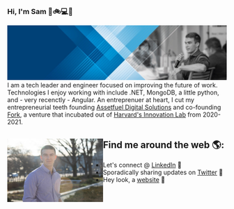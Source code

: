 ### Hi, I'm Sam 👋🚲💻🚀

<img src="https://github.com/samodle/samodle/blob/master/0.jfif" alt="Sam Odle has ideas.">
I am a tech leader and engineer focused on improving the future of work. Technologies I enjoy working with include .NET, MongoDB, a little python, and - very recenctly - Angular. An entreprenuer at heart, I cut my entrepreneurial teeth founding <a href="https://drive.google.com/file/d/0B8_z433BAeuEa2tBMWczZ21DWnc/view?usp=sharing"> Assetfuel Digital Solutions</a> and co-founding <a href="www.forkcareers.com">Fork</a>, a venture that incubated out of <a href="https://innovationlabs.harvard.edu/current-team/forkcareers/">Harvard's Innovation Lab</a> from 2020-2021.


## Find me around the web 🌎: <a href="https://www.linkedin.com/in/samodle/"><img align="left" width="220" height="146" src="https://github.com/samodle/samodle/blob/master/Sam-286.jpg"></a>
  - Let's connect @ <a href="https://www.linkedin.com/in/samodle/">LinkedIn</a> 💼
  - Sporadically sharing updates on <a href="https://www.twitter.com/itssamodle"> Twitter</a> 🏓
  - Hey look, a <a href="https://www.samodle.com">website</a> 👾
